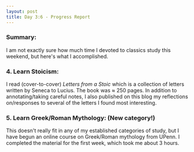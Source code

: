 ```yaml
---
layout: post
title: Day 3:6 - Progress Report
---
```


### Summary:

I am not exactly sure how much time I devoted to classics study this weekend, but here's what I accomplished.

### 4. Learn Stoicism:
I read (cover-to-cover) *Letters from a Stoic* which is a collection of letters written by Seneca to Lucius. The book was ≈ 250 pages. In addition to annotating/taking careful notes, I also published on this blog my reflections on/responses to several of the letters I found most interesting.

### 5. Learn Greek/Roman Mythology: (New category!)
This doesn't really fit in any of my established categories of study, but I have begun an online course on Greek/Roman mythology from UPenn. I completed the material for the first week, which took me about 3 hours.
